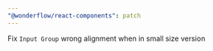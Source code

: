 ```yaml
---
"@wonderflow/react-components": patch
---
```


Fix `Input Group` wrong alignment when in small size version
